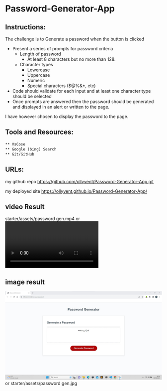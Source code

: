 # Password-Generator-App


## Instructions:

The challenge is to Generate a password when the button is clicked
  * Present a series of prompts for password criteria
    * Length of password
      * At least 8 characters but no more than 128.
    * Character types
      * Lowercase
      * Uppercase
      * Numeric
      * Special characters ($@%&*, etc)
  * Code should validate for each input and at least one character type should be selected
  * Once prompts are answered then the password should be generated and displayed in an alert or written to the page. 

  I have however chosen to display the password to the page.


  ## Tools and Resources:

    ** VsCose
    ** Google (bing) Search
    ** Git/GitHub


## URLs:

my github repo
https://github.com/ollyvent/Password-Generator-App.git

my deployed site
https://ollyvent.github.io/Password-Generator-App/




## video Result
starter/assets/password gen.mp4
or
<video src="password%20gen.mp4" controls title="Title"></video>

## image result
![Alt text](<password gen.jpg>)
or 
starter/assets/password gen.jpg
